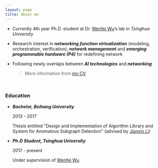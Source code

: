 ```yaml
---
layout: page
title: About me
---
```


* Currently 4th year Ph.D. student at Dr. [Wenfei Wu](https://wenfei-wu.github.io)’s lab in *Tsinghua University*

* Research interest in ***networking function virtualization*** (modeling, orchestration, verification), ***network management*** and ***emerging programmable hardware (P4)*** for redefining network

* Following newly overlaps between ***AI technologies*** and ***networking***

  >  More information from [my CV]({{https://hongyi-huang.github.io}}/files/test.pdf) 

<br/>

### **Education**

- ***Bachelor, Beihang University***
	
	2013 - 2017
  	
  	Thesis entitled "Design and Implementation of Algorithm Library and System for Anomalous Subgraph Detection" (advised by [Jianxin Li](http://act.buaa.edu.cn/lijx/))

- ***Ph.D Student, Tsinghua University***
	
	2017 - present
  	
  	Under supervision of [Wenfei Wu](https://wenfei-wu.github.io)